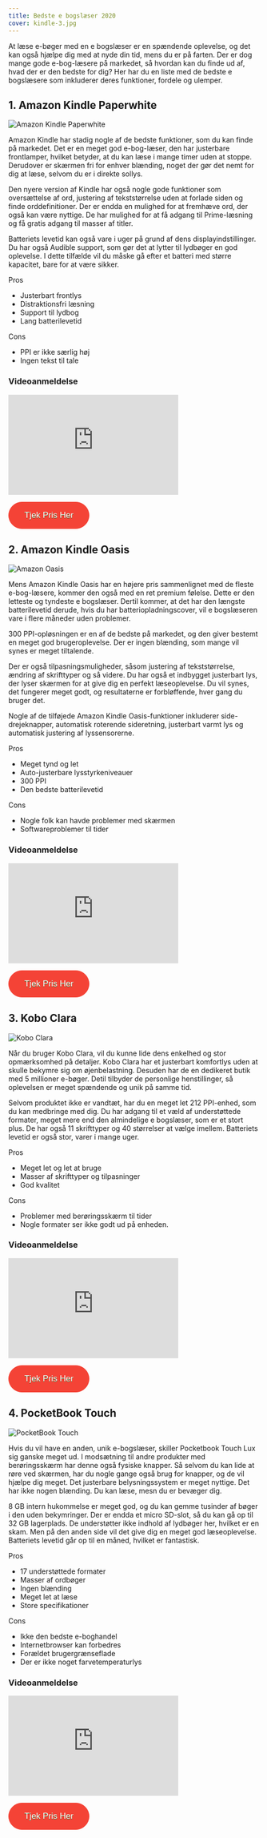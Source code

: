```yaml
---
title: Bedste e bogslæser 2020
cover: kindle-3.jpg
---
```


At læse e-bøger med en e bogslæser er en spændende oplevelse, og det kan også hjælpe dig med at nyde din tid, mens du er på farten. Der er dog mange gode e-bog-læsere på markedet, så hvordan kan du finde ud af, hvad der er den bedste for dig? Her har du en liste med de bedste e bogslæsere som inkluderer deres funktioner, fordele og ulemper.

## 1. Amazon Kindle Paperwhite

![Amazon Kindle Paperwhite](<./Amazon-Kindle-Paperwhite-4-8GB-(2018).jpg>)

Amazon Kindle har stadig nogle af de bedste funktioner, som du kan finde på markedet. Det er en meget god e-bog-læser, den har justerbare frontlamper, hvilket betyder, at du kan læse i mange timer uden at stoppe. Derudover er skærmen fri for enhver blænding, noget der gør det nemt for dig at læse, selvom du er i direkte sollys.

Den nyere version af Kindle har også nogle gode funktioner som oversættelse af ord, justering af tekststørrelse uden at forlade siden og finde orddefinitioner. Der er endda en mulighed for at fremhæve ord, der også kan være nyttige. De har mulighed for at få adgang til Prime-læsning og få gratis adgang til masser af titler.

Batteriets levetid kan også vare i uger på grund af dens displayindstillinger. Du har også Audible support, som gør det at lytter til lydbøger en god oplevelse. I dette tilfælde vil du måske gå efter et batteri med større kapacitet, bare for at være sikker.

Pros

- Justerbart frontlys
- Distraktionsfri læsning
- Support til lydbog
- Lang batterilevetid

Cons

- PPI er ikke særlig høj
- Ingen tekst til tale

### Videoanmeldelse

<div style="position: relative
        paddingBottom: 56.25% /* 16:9 */,
        paddingTop: 25,
        height: 0">

 <iframe width="340" height="200" style="          position: absolute,
          top: 0,
          left: 0,
          width: 100%,
          height: 100%"
src="https://www.youtube.com/embed/31geD61t7mU" SameSite=None
frameborder="0" 
allow="accelerometer; autoplay; encrypted-media; gyroscope; picture-in-picture" 
allowfullscreen></iframe>
</div>

<a href="https://www.partner-ads.com/dk/klikbanner.php?partnerid=29353&bannerid=67785&htmlurl=https://www.proshop.dk/Tablet/Amazon-Kindle-Paperwhite-6-2018-32GB-Black/2740765" target="_blank"  style="background-color:#f44336; 
	border-radius:28px;
	border:1px solid #f44336;
	display:inline-block;
	cursor:pointer;
	color:#ffffff;
	font-family:Arial;
	font-size:17px;
	padding:16px 31px;
	text-decoration:none;
	text-shadow:0px 1px 0px #2f6627;" >Tjek Pris Her</a>

## 2. Amazon Kindle Oasis

![Amazon Oasis](./amazon-oasis.jpg)

Mens Amazon Kindle Oasis har en højere pris sammenlignet med de fleste e-bog-læsere, kommer den også med en ret premium følelse. Dette er den letteste og tyndeste e bogslæser. Dertil kommer, at det har den længste batterilevetid derude, hvis du har batteriopladningscover, vil e bogslæseren vare i flere måneder uden problemer.

300 PPI-opløsningen er en af ​​de bedste på markedet, og den giver bestemt en meget god brugeroplevelse. Der er ingen blænding, som mange vil synes er meget tiltalende.

Der er også tilpasningsmuligheder, såsom justering af tekststørrelse, ændring af skrifttyper og så videre. Du har også et indbygget justerbart lys, der lyser skærmen for at give dig en perfekt læseoplevelse. Du vil synes, det fungerer meget godt, og resultaterne er forbløffende, hver gang du bruger det.

Nogle af de tilføjede Amazon Kindle Oasis-funktioner inkluderer side-drejeknapper, automatisk roterende sideretning, justerbart varmt lys og automatisk justering af lyssensorerne.

Pros

- Meget tynd og let
- Auto-justerbare lysstyrkeniveauer
- 300 PPI
- Den bedste batterilevetid

Cons

- Nogle folk kan havde problemer med skærmen
- Softwareproblemer til tider

### Videoanmeldelse

<div style="position: relative
        paddingBottom: 56.25% /* 16:9 */,
        paddingTop: 25,
        height: 0">

 <iframe width="340" height="200" style="          position: absolute,
          top: 0,
          left: 0,
          width: 100%,
          height: 100%"
src="https://www.youtube.com/embed/_NSwoGRFHTE" SameSite=None
frameborder="0" 
allow="accelerometer; autoplay; encrypted-media; gyroscope; picture-in-picture" 
allowfullscreen></iframe>
</div>

<a href="https://www.computersalg.dk/i/5723442/amazon-kindle-oasis-ebook-laeser-8/?utm_source=adtraction&utm_medium=affiliate&utm_campaign=adtraction&at_gd=4274E08D2B30453B4372FC9F60FBC133D9632539" target="_blank"  style="background-color:#f44336; 
	border-radius:28px;
	border:1px solid #f44336;
	display:inline-block;
	cursor:pointer;
	color:#ffffff;
	font-family:Arial;
	font-size:17px;
	padding:16px 31px;
	text-decoration:none;
	text-shadow:0px 1px 0px #2f6627;" >Tjek Pris Her</a>

## 3. Kobo Clara

![Kobo Clara](./Kobo-Clara-HD.jpg)

Når du bruger Kobo Clara, vil du kunne lide dens enkelhed og stor opmærksomhed på detaljer. Kobo Clara har et justerbart komfortlys uden at skulle bekymre sig om øjenbelastning. Desuden har de en dedikeret butik med 5 millioner e-bøger. Detil tilbyder de personlige henstillinger, så oplevelsen er meget spændende og unik på samme tid.

Selvom produktet ikke er vandtæt, har du en meget let 212 PPI-enhed, som du kan medbringe med dig. Du har adgang til et væld af understøttede formater, meget mere end den almindelige e bogslæser, som er et stort plus. De har også 11 skrifttyper og 40 størrelser at vælge imellem. Batteriets levetid er også stor, varer i mange uger.

Pros

- Meget let og let at bruge
- Masser af skrifttyper og tilpasninger
- God kvalitet

Cons

- Problemer med berøringsskærm til tider
- Nogle formater ser ikke godt ud på enheden.

### Videoanmeldelse

<div style="position: relative
        paddingBottom: 56.25% /* 16:9 */,
        paddingTop: 25,
        height: 0">

 <iframe width="340" height="200" style="          position: absolute,
          top: 0,
          left: 0,
          width: 100%,
          height: 100%"
src="https://www.youtube.com/embed/XIaN5TlbJJQ" SameSite=None
frameborder="0" 
allow="accelerometer; autoplay; encrypted-media; gyroscope; picture-in-picture" 
allowfullscreen></iframe>
</div>

<a href="https://www.partner-ads.com/dk/klikbanner.php?partnerid=29353&bannerid=67757&htmlurl=https://www.proshop.dk/Tablet/Kobo-Clara-HD-eBook-reader-8-GB-6/2684917" target="_blank"  style="background-color:#f44336; 
	border-radius:28px;
	border:1px solid #f44336;
	display:inline-block;
	cursor:pointer;
	color:#ffffff;
	font-family:Arial;
	font-size:17px;
	padding:16px 31px;
	text-decoration:none;
	text-shadow:0px 1px 0px #2f6627;" >Tjek Pris Her</a>

## 4. PocketBook Touch

![PocketBook Touch](./pocketbook.jpg)

Hvis du vil have en anden, unik e-bogslæser, skiller Pocketbook Touch Lux sig ganske meget ud. I modsætning til andre produkter med berøringsskærm har denne også fysiske knapper. Så selvom du kan lide at røre ved skærmen, har du nogle gange også brug for knapper, og de vil hjælpe dig meget. Det justerbare belysningssystem er meget nyttige. Det har ikke nogen blænding. Du kan læse, mesn du er bevæger dig.

8 GB intern hukommelse er meget god, og du kan gemme tusinder af bøger i den uden bekymringer. Der er endda et micro SD-slot, så du kan gå op til 32 GB lagerplads. De understøtter ikke indhold af lydbøger her, hvilket er en skam. Men på den anden side vil det give dig en meget god læseoplevelse. Batteriets levetid går op til en måned, hvilket er fantastisk.

Pros

- 17 understøttede formater
- Masser af ordbøger
- Ingen blænding
- Meget let at læse
- Store specifikationer

Cons

- Ikke den bedste e-boghandel
- Internetbrowser kan forbedres
- Forældet brugergrænseflade
- Der er ikke noget farvetemperaturlys

### Videoanmeldelse

<div style="position: relative
        paddingBottom: 56.25% /* 16:9 */,
        paddingTop: 25,
        height: 0">

 <iframe width="340" height="200" style="          position: absolute,
          top: 0,
          left: 0,
          width: 100%,
          height: 100%"
src="https://www.youtube.com/embed/aNwQRHFInYg" SameSite=None
frameborder="0" 
allow="accelerometer; autoplay; encrypted-media; gyroscope; picture-in-picture" 
allowfullscreen></iframe>
</div>

<a href="https://www.computersalg.dk/i/4725296/pocketbook-touch-lux-4-ebook-laeser/?utm_source=adtraction&utm_medium=affiliate&utm_campaign=adtraction&at_gd=4274E08D2B30453B4372FC9F60FBC133D9632539" target="_blank"  style="background-color:#f44336; 
	border-radius:28px;
	border:1px solid #f44336;
	display:inline-block;
	cursor:pointer;
	color:#ffffff;
	font-family:Arial;
	font-size:17px;
	padding:16px 31px;
	text-decoration:none;
	text-shadow:0px 1px 0px #2f6627;" >Tjek Pris Her</a>
